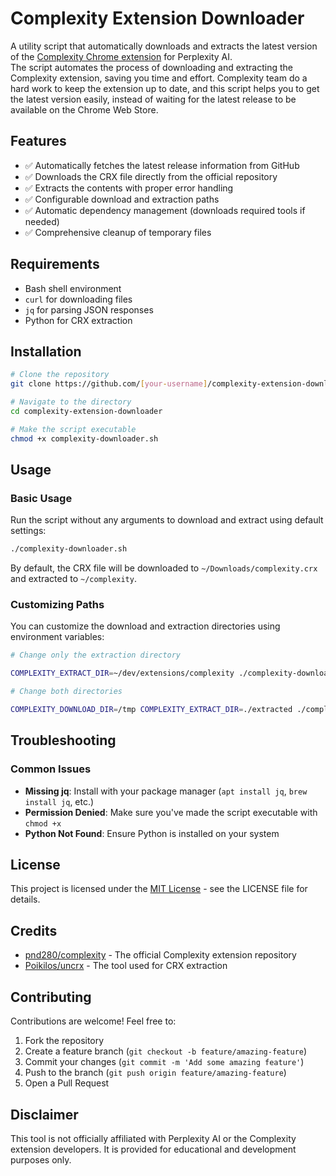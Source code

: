# Complexity Extension Downloader

A utility script that automatically downloads and extracts the latest version of the [Complexity Chrome extension](https://github.com/pnd280/complexity) for Perplexity AI.  
The script automates the process of downloading and extracting the Complexity extension, saving you time and effort. 
Complexity team do a hard work to keep the extension up to date, and this script helps you 
to get the latest version easily, instead of waiting for the latest release to be available on the Chrome Web Store.

## Features

- ✅ Automatically fetches the latest release information from GitHub
- ✅ Downloads the CRX file directly from the official repository
- ✅ Extracts the contents with proper error handling
- ✅ Configurable download and extraction paths
- ✅ Automatic dependency management (downloads required tools if needed)
- ✅ Comprehensive cleanup of temporary files


## Requirements

- Bash shell environment
- `curl` for downloading files
- `jq` for parsing JSON responses
- Python for CRX extraction

## Installation

```bash
# Clone the repository
git clone https://github.com/[your-username]/complexity-extension-downloader.git

# Navigate to the directory
cd complexity-extension-downloader

# Make the script executable
chmod +x complexity-downloader.sh
```

## Usage

### Basic Usage


Run the script without any arguments to download and extract using default settings:

```bash
./complexity-downloader.sh
```

By default, the CRX file will be downloaded to `~/Downloads/complexity.crx` and extracted to `~/complexity`.

### Customizing Paths

You can customize the download and extraction directories using environment variables:


```bash
# Change only the extraction directory

COMPLEXITY_EXTRACT_DIR=~/dev/extensions/complexity ./complexity-downloader.sh

# Change both directories

COMPLEXITY_DOWNLOAD_DIR=/tmp COMPLEXITY_EXTRACT_DIR=./extracted ./complexity-downloader.sh
```

## Troubleshooting

### Common Issues

- **Missing jq**: Install with your package manager (`apt install jq`, `brew install jq`, etc.)
- **Permission Denied**: Make sure you've made the script executable with `chmod +x`
- **Python Not Found**: Ensure Python is installed on your system

## License

This project is licensed under the [MIT License](LICENSE) - see the LICENSE file for details.

## Credits

- [pnd280/complexity](https://github.com/pnd280/complexity) - The official Complexity extension repository
- [Poikilos/uncrx](https://github.com/Poikilos/uncrx) - The tool used for CRX extraction

## Contributing

Contributions are welcome! Feel free to:

1. Fork the repository
2. Create a feature branch (`git checkout -b feature/amazing-feature`)
3. Commit your changes (`git commit -m 'Add some amazing feature'`)
4. Push to the branch (`git push origin feature/amazing-feature`)
5. Open a Pull Request

## Disclaimer

This tool is not officially affiliated with Perplexity AI or the Complexity extension developers. 
It is provided for educational and development purposes only.
